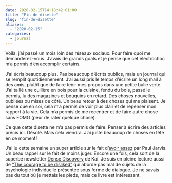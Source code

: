 ```yaml
---
date: 2020-02-15T14:18:42+01:00
title: "Fin de disette"
slug: "fin-de-disette"
aliases:
  - "2020-02-15"
categories:
  - journal
---
```


Voilà, j’ai passé un mois loin des réseaux sociaux. Pour faire quoi me demanderez-vous. J’avais de grands goals et je pense que cet électrochoc m’a permis d’en accomplir certains.

J’ai écris beaucoup plus. Pas beaucoup d’écrits publics, mais un journal qui se remplit quotidiennement.
J’ai aussi pris le temps d’écrire un long mail à des amis, plutôt que de faire tenir mes propos dans une petite bulle verte.
J’ai taillé une cuillère en bois pour la cuisine, fendu du bois, passé le permis, lu des magazines et bouquins en retard. Des choses nouvelles, oubliées ou mises de côté. Un beau retour à des choses qui me plaisent.
Je pense que en soi, cela m’a permis de voir plus clair et de repenser mon rapport à la vie. Cela m’a permis de me recentrer et de faire autre chose sans FOMO (peur de rater quelque chose).

Ce que cette disette ne m’a pas permis de faire: Penser à écrire des articles précis ici. Désolé. Mais cela viendra. J’ai juste beaucoup de choses en tête en ce moment!

J’ai lu cette semaine un super article sur le fait d’[avoir assez](https://pjrvs.com/enough) par Paul Jarvis. Un beau rappel sur le fait de moins juger. Encore une fois, cela sort de la superbe newsletter [Dense Discovery](https://www.densediscovery.com/issues/73) de Kai. Je suis en pleine lecture aussi de [“The courage to be disliked”](https://amzn.to/37AzVyw) qui aborde pas mal de sujets de la psychologie individuelle présentée sous forme de dialogue. Je ne savais pas du tout où je mettais les pieds, mais ce livre est intéressant.
